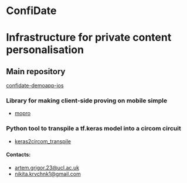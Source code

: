 # ConfiDate
Infrastructure for private content personalisation 
==============

## Main repository
 [confidate-demoapp-ios](https://github.com/ConfidentiOxford/confidate-demoapp-ios)

### Library for making client-side proving on mobile simple
- [mopro](https://github.com/ConfidentiOxford/mopro)

### Python tool to transpile a tf.keras model into a circom circuit
- [keras2circom_transpile](https://github.com/ConfidentiOxford/keras2circom_transpile)


#### Contacts:
- artem.grigor.23@ucl.ac.uk
- nikita.krvchnk1@gmail.com
